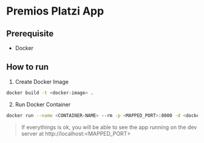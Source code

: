 # Premios Platzi App

## Prerequisite

- Docker

## How to run

1. Create Docker Image

```sh
docker build -t <docker-image> .
```

2. Run Docker Container

```sh
docker run --name <CONTAINER-NAME> --rm -p <MAPPED_PORT>:8000 -d <docker-image>
```

> If everythings is ok, you will be able to see the app running on the dev server at http://localhost:<MAPPED_PORT>
